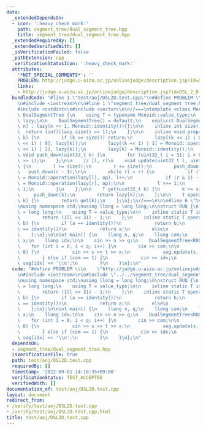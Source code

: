 ```yaml
---
data:
  _extendedDependsOn:
  - icon: ':heavy_check_mark:'
    path: segment_tree/dual_segment_tree.hpp
    title: segment_tree/dual_segment_tree.hpp
  _extendedRequiredBy: []
  _extendedVerifiedWith: []
  _isVerificationFailed: false
  _pathExtension: cpp
  _verificationStatusIcon: ':heavy_check_mark:'
  attributes:
    '*NOT_SPECIAL_COMMENTS*': ''
    PROBLEM: http://judge.u-aizu.ac.jp/onlinejudge/description.jsp?id=DSL_2_D
    links:
    - http://judge.u-aizu.ac.jp/onlinejudge/description.jsp?id=DSL_2_D
  bundledCode: "#line 1 \"test/aoj/DSL2D.test.cpp\"\n#define PROBLEM \\\n    \"http://judge.u-aizu.ac.jp/onlinejudge/description.jsp?id=DSL_2_D\"\
    \n#include <iostream>\n\n#line 1 \"segment_tree/dual_segment_tree.hpp\"\n\n\n\n\
    #include <cstdint>\n#include <vector>\n\n//===\ntemplate <class Monoid>\nstruct\
    \ DualSegmentTree {\n    using T = typename Monoid::value_type;\n    std::vector<T>\
    \ lazy;\n\n    DualSegmentTree() = default;\n    explicit DualSegmentTree(uint32_t\
    \ n) : lazy(n << 1, Monoid::identity()){};\n\n    inline int size() {\n      \
    \  return (int)(lazy.size() >> 1);\n    };\n\n    inline void propagate(uint32_t\
    \ k) {\n        if (k >= size()) return;\n        lazy[(k << 1) | 0] = Monoid::operation(lazy[(k\
    \ << 1) | 0], lazy[k]);\n        lazy[(k << 1) | 1] = Monoid::operation(lazy[(k\
    \ << 1) | 1], lazy[k]);\n        lazy[k] = Monoid::identity();\n    };\n    inline\
    \ void push_down(uint32_t k) {\n        for (uint32_t i = 31; i > 0; i--) propagate(k\
    \ >> i);\n    };\n\n    // [l, r)\n    void update(uint32_t l, uint32_t r, T op)\
    \ {\n        l += size();\n        r += size();\n        push_down(l);\n     \
    \   push_down(r - 1);\n\n        while (l < r) {\n            if (l & 1) lazy[l]\
    \ = Monoid::operation(lazy[l], op), l++;\n            if (r & 1) --r, lazy[r]\
    \ = Monoid::operation(lazy[r], op);\n\n            l >>= 1;\n            r >>=\
    \ 1;\n        }\n    };\n\n    T get(uint32_t k) {\n        k += size();\n   \
    \     push_down(k);\n        return lazy[k];\n    };\n\n    T operator[](uint32_t\
    \ k) {\n        return get(k);\n    };\n};\n//===\n\n\n#line 6 \"test/aoj/DSL2D.test.cpp\"\
    \nusing namespace std;\nusing llong = long long;\n\nstruct RUQ {\n    using value_type\
    \ = long long;\n    using T = value_type;\n\n    inline static T identity() {\n\
    \        return (1ll << 31) - 1;\n    };\n    inline static T operation(T a, T\
    \ b) {\n        if (a == identity())\n            return b;\n        else if (b\
    \ == identity())\n            return a;\n        else\n            return b;\n\
    \    };\n};\n\nint main() {\n    llong n, q;\n    llong com;\n    llong s, t,\
    \ x;\n    llong idx;\n\n    cin >> n >> q;\n    DualSegmentTree<RUQ> seg(n);\n\
    \    for (int i = 0; i < q; i++) {\n        cin >> com;\n\n        if (com ==\
    \ 0) {\n            cin >> s >> t >> x;\n            seg.update(s, t + 1, x);\n\
    \        } else if (com == 1) {\n            cin >> idx;\n            cout <<\
    \ seg[idx] << '\\n';\n        }\n    }\n};\n"
  code: "#define PROBLEM \\\n    \"http://judge.u-aizu.ac.jp/onlinejudge/description.jsp?id=DSL_2_D\"\
    \n#include <iostream>\n\n#include \"../../segment_tree/dual_segment_tree.hpp\"\
    \nusing namespace std;\nusing llong = long long;\n\nstruct RUQ {\n    using value_type\
    \ = long long;\n    using T = value_type;\n\n    inline static T identity() {\n\
    \        return (1ll << 31) - 1;\n    };\n    inline static T operation(T a, T\
    \ b) {\n        if (a == identity())\n            return b;\n        else if (b\
    \ == identity())\n            return a;\n        else\n            return b;\n\
    \    };\n};\n\nint main() {\n    llong n, q;\n    llong com;\n    llong s, t,\
    \ x;\n    llong idx;\n\n    cin >> n >> q;\n    DualSegmentTree<RUQ> seg(n);\n\
    \    for (int i = 0; i < q; i++) {\n        cin >> com;\n\n        if (com ==\
    \ 0) {\n            cin >> s >> t >> x;\n            seg.update(s, t + 1, x);\n\
    \        } else if (com == 1) {\n            cin >> idx;\n            cout <<\
    \ seg[idx] << '\\n';\n        }\n    }\n};\n"
  dependsOn:
  - segment_tree/dual_segment_tree.hpp
  isVerificationFile: true
  path: test/aoj/DSL2D.test.cpp
  requiredBy: []
  timestamp: '2022-09-01 14:18:35+09:00'
  verificationStatus: TEST_ACCEPTED
  verifiedWith: []
documentation_of: test/aoj/DSL2D.test.cpp
layout: document
redirect_from:
- /verify/test/aoj/DSL2D.test.cpp
- /verify/test/aoj/DSL2D.test.cpp.html
title: test/aoj/DSL2D.test.cpp
---
```


